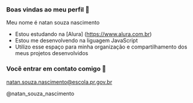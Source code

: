 ### Boas vindas ao meu perfil 💙

Meu nome é natan souza nascimento

- Estou estudando na [Alura] (https://www.alura.com.br)
- Estou me desenvolvendo na liguagem JavaScript
- Utilizo esse espaço para minha organização e compartilhamento dos meus projetos desenvolvidos

### Você entrar em contato comigo 📧

natan.souza.nascimento@escola.pr.gov.br

@natan_souza_nascimento
